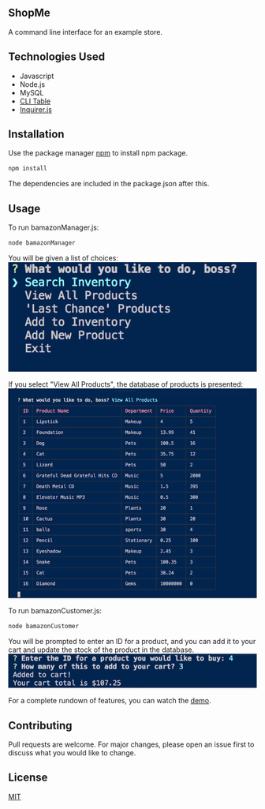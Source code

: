 ## ShopMe
A command line interface for an example store.

## Technologies Used
<ul>
<li>Javascript</li>
<li>Node.js</li>
<li>MySQL</li>
<li> <a href="https://www.npmjs.com/package/cli-table">CLI Table</a>
</li>
<li>
<a href="https://www.npmjs.com/package/inquirer/v/0.2.3">Inquirer.js</a>
</li>
</ul>


## Installation
Use the package manager [npm](https://www.npmjs.com/) to install npm package.

```bash
npm install
```

The dependencies are included in the package.json after this.


## Usage

To run bamazonManager.js:
```bash
node bamazonManager
```

You will be given a list of choices:
<img src="./assets/choose.png">

If you select "View All Products", the database of products is presented:
<img src="./assets/all.png">



To run bamazonCustomer.js:
```bash
node bamazonCustomer
```

You will be prompted to enter an ID for a product, and you can add it to your cart and update the stock of the product in the database.
<img src="./assets/customer.png">

For a complete rundown of features, you can watch the <a href="https://drive.google.com/file/d/1vtzz0sLvWJTWN_lcDupdETV2XmtVin3G/view?usp=sharing">demo</a>.

## Contributing
Pull requests are welcome. For major changes, please open an issue first to discuss what you would like to change.

## License
[MIT](https://choosealicense.com/licenses/mit/)